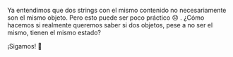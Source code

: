 Ya entendimos que dos strings con el mismo contenido no necesariamente son el mismo objeto. Pero esto puede ser poco práctico :disappointed: . ¿Cómo hacemos si realmente queremos saber si dos objetos, pese a no ser el mismo, tienen el mismo estado? 

¡Sigamos! :star_struck:
